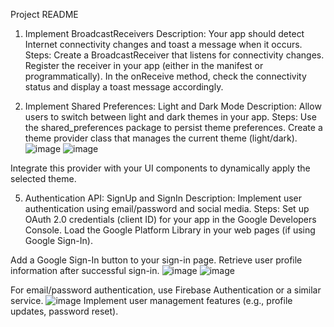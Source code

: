 Project README
1. Implement BroadcastReceivers
Description: Your app should detect Internet connectivity changes and toast a message when it occurs.
Steps:
Create a BroadcastReceiver that listens for connectivity changes.
Register the receiver in your app (either in the manifest or programmatically).
In the onReceive method, check the connectivity status and display a toast message accordingly.


3. Implement Shared Preferences: Light and Dark Mode
Description: Allow users to switch between light and dark themes in your app.
Steps:
Use the shared_preferences package to persist theme preferences.
Create a theme provider class that manages the current theme (light/dark).
![image](https://github.com/josue8080/assignment_3_24721/assets/105465521/2885914c-50f6-48d2-9f18-50e5904bd80a)
![image](https://github.com/josue8080/assignment_3_24721/assets/105465521/36c44556-2d7b-4d51-953e-c224e9a47220)


Integrate this provider with your UI components to dynamically apply the selected theme.

5. Authentication API: SignUp and SignIn
Description: Implement user authentication using email/password and social media.
Steps:
Set up OAuth 2.0 credentials (client ID) for your app in the Google Developers Console.
Load the Google Platform Library in your web pages (if using Google Sign-In).


Add a Google Sign-In button to your sign-in page.
Retrieve user profile information after successful sign-in.
![image](https://github.com/josue8080/assignment_3_24721/assets/105465521/229c8b0a-9603-4b16-ac86-e761aa6476a5)
![image](https://github.com/josue8080/assignment_3_24721/assets/105465521/fced6210-0157-48a2-99ce-313251e6092a)


For email/password authentication, use Firebase Authentication or a similar service.
![image](https://github.com/josue8080/assignment_3_24721/assets/105465521/43a1fb75-72c9-4487-b020-ec83696539a2)
Implement user management features (e.g., profile updates, password reset).
